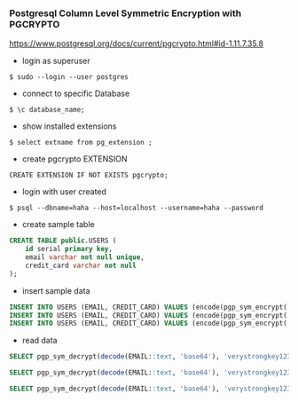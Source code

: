 ### Postgresql Column Level Symmetric Encryption with PGCRYPTO

https://www.postgresql.org/docs/current/pgcrypto.html#id-1.11.7.35.8

- login as superuser
```shell
$ sudo --login --user postgres
```

- connect to specific Database
```shell
$ \c database_name;
```

- show installed extensions
```shell
$ select extname from pg_extension ;
```

- create pgcrypto EXTENSION
```shell
CREATE EXTENSION IF NOT EXISTS pgcrypto;
```

- login with user created
```shell
$ psql --dbname=haha --host=localhost --username=haha --password
```

- create sample table
```sql
CREATE TABLE public.USERS (
    id serial primary key,
    email varchar not null unique,
    credit_card varchar not null
);
```

- insert sample data
```sql
INSERT INTO USERS (EMAIL, CREDIT_CARD) VALUES (encode(pgp_sym_encrypt('alex@gmail.com', 'verystrongkey123'), 'base64'), encode(pgp_sym_encrypt('4797459275128533', 'verystrongkey123'), 'base64'));
INSERT INTO USERS (EMAIL, CREDIT_CARD) VALUES (encode(pgp_sym_encrypt('bony@gmail.com', 'verystrongkey123'), 'base64'), encode(pgp_sym_encrypt('4455778542145936', 'verystrongkey123'), 'base64'));
INSERT INTO USERS (EMAIL, CREDIT_CARD) VALUES (encode(pgp_sym_encrypt('sisy@gmail.com', 'verystrongkey123'), 'base64'), encode(pgp_sym_encrypt('4797472753193994', 'verystrongkey123'), 'base64'));
```

- read data
```sql
SELECT pgp_sym_decrypt(decode(EMAIL::text, 'base64'), 'verystrongkey123') as EMAIL_D, pgp_sym_decrypt(decode(CREDIT_CARD::text, 'base64'), 'verystrongkey123') as CC_D FROM USERS WHERE pgp_sym_decrypt(decode(EMAIL::text, 'base64'), 'verystrongkey123') LIKE 'a%';

SELECT pgp_sym_decrypt(decode(EMAIL::text, 'base64'), 'verystrongkey123') as EMAIL_D, pgp_sym_decrypt(decode(CREDIT_CARD::text, 'base64'), 'verystrongkey123') as CC_D FROM USERS ORDER BY pgp_sym_decrypt(decode(EMAIL::text, 'base64'), 'verystrongkey123') ASC;

SELECT pgp_sym_decrypt(decode(EMAIL::text, 'base64'), 'verystrongkey123') as EMAIL_D, pgp_sym_decrypt(decode(CREDIT_CARD::text, 'base64'), 'verystrongkey123') as CC_D FROM USERS ORDER BY pgp_sym_decrypt(decode(EMAIL::text, 'base64'), 'verystrongkey123') DESC;
```